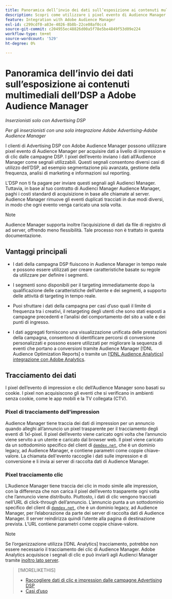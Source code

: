 ```yaml
---
title: Panoramica dell’invio dei dati sull’esposizione ai contenuti multimediali dell’DSP a Adobe Audience Manager
description: Scopri come utilizzare i pixel evento di Audience Manager per acquisire dati a livello di impression e di clic dalle campagne Advertising DSP
feature: Integration with Adobe Audience Manager
exl-id: c299cdf0-a83e-4026-8b8b-22ce08af0cc4
source-git-commit: c204955ec48826d00a5f78e5be4849f53d09e224
workflow-type: tm+mt
source-wordcount: '529'
ht-degree: 0%

---
```


# Panoramica dell’invio dei dati sull’esposizione ai contenuti multimediali dell’DSP a Adobe Audience Manager

*Inserzionisti solo con Advertising DSP*

*Per gli inserzionisti con una sola integrazione Adobe Advertising-Adobe Audience Manager*

I clienti di Advertising DSP con Adobe Audience Manager possono utilizzare pixel evento di Audience Manager per acquisire dati a livello di impression e di clic dalle campagne DSP. I pixel dell’evento inviano i dati all’Audience Manager come segnali utilizzabili. Questi segnali consentono diversi casi di utilizzo dell’DSP, ad esempio segmentazione più avanzata, gestione della frequenza, analisi di marketing e informazioni sul reporting.

L&#39;DSP non ti fa pagare per inviare questi segnali agli Audienci Manager. Tuttavia, in base al tuo contratto di Audienci Manager Audience Manager, paghi i costi standard di acquisizione in base alle chiamate al server. Audience Manager rimuove gli eventi duplicati tracciati in due modi diversi, in modo che ogni evento venga caricato una sola volta.

>[!NOTE]
>
> Audience Manager supporta inoltre l’acquisizione di dati da file di registro di ad server, offrendo meno flessibilità. Tale processo non è trattato in questa documentazione.

## Vantaggi principali

* I dati della campagna DSP fluiscono in Audience Manager in tempo reale e possono essere utilizzati per creare caratteristiche basate su regole da utilizzare per definire i segmenti.

* I segmenti sono disponibili per il targeting immediatamente dopo la qualificazione delle caratteristiche dell’utente e dei segmenti, a supporto delle attività di targeting in tempo reale.

* Puoi sfruttare i dati della campagna per casi d’uso quali il limite di frequenza tra i creativi, il retargeting degli utenti che sono stati esposti a campagne precedenti e l’analisi del comportamento del sito a valle e dei punti di ingresso.

* I dati aggregati forniscono una visualizzazione unificata delle prestazioni della campagna, consentono di identificare percorsi di conversione personalizzati e possono essere utilizzati per migliorare la sequenza di eventi che portano a conversioni tramite Audience Manager [!DNL Audience Optimization Reports] o tramite un [[!DNL Audience Analytics] integrazione con Adobe Analytics](/help/integrations/audience-manager/audience-analytics.md).

## Tracciamento dei dati

I pixel dell’evento di impression e clic dell’Audience Manager sono basati su cookie. I pixel non acquisiscono gli eventi che si verificano in ambienti senza cookie, come le app mobili e la TV collegata (CTV).<!-- 6/24: CTV inventory isn't clickable, and impression tracking would be lost when we convert users from IP to cookies. -->

### Pixel di tracciamento dell&#39;impression

Audience Manager tiene traccia dei dati di impression per un annuncio quando alleghi all’annuncio un pixel trasparente per il tracciamento degli eventi di 1xl-pixel. Il pixel dell’evento viene caricato ogni volta che l’annuncio viene servito a un utente e caricato dal browser web. Il pixel viene caricato da un sottodominio specifico del client di [`demdex.net`](https://experienceleague.adobe.com/docs/audience-manager/user-guide/reference/demdex-calls.html), che è un dominio legacy, ad Audience Manager, e contiene parametri come coppie chiave-valore. La chiamata dell&#39;evento raccoglie i dati sulle impression e di conversione e li invia ai server di raccolta dati di Audience Manager.

### Pixel tracciamento clic

L’Audience Manager tiene traccia dei clic in modo simile alle impression, con la differenza che non carica il pixel dell’evento trasparente ogni volta che l’annuncio viene distribuito. Piuttosto, i dati di clic vengono tracciati nell’URL di click-through dell’annuncio. L’annuncio punta a un sottodominio specifico del client di [`demdex.net`](https://experienceleague.adobe.com/docs/audience-manager/user-guide/reference/demdex-calls.html), che è un dominio legacy, ad Audience Manager, per l’elaborazione da parte dei server di raccolta dati di Audience Manager. Il server reindirizza quindi l’utente alla pagina di destinazione prevista. L’URL contiene parametri come coppie chiave-valore.

>[!NOTE]
>
>Se l’organizzazione utilizza [!DNL Analytics] tracciamento, potrebbe non essere necessario il tracciamento dei clic di Audience Manager. Adobe Analytics acquisisce i segnali di clic e può inviarli agli Audienci Manager tramite [inoltro lato server](https://experienceleague.adobe.com/docs/analytics/admin/admin-tools/server-side-forwarding/ssf.html).

>[!MORELIKETHIS]
>
>* [Raccogliere dati di clic e impression dalle campagne Advertising DSP](collect.md)
>* [Casi d’uso](use-cases.md)
